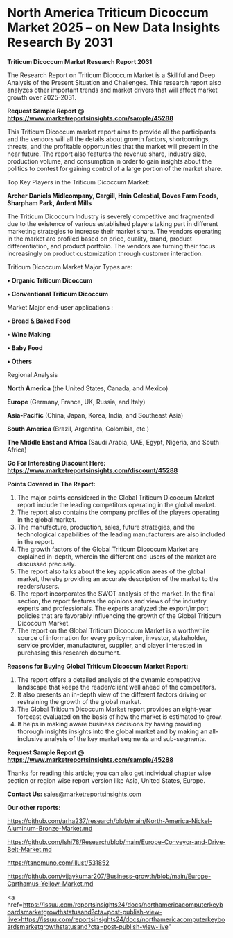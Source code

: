 # North America Triticum Dicoccum Market 2025 – on New Data Insights Research By 2031

<strong>Triticum Dicoccum Market Research Report 2031</strong>

The Research Report on Triticum Dicoccum Market is a Skillful and Deep Analysis of the Present Situation and Challenges. This research report also analyzes other important trends and market drivers that will affect market growth over 2025-2031.

<strong>Request Sample Report @ <a href=https://www.marketreportsinsights.com/sample/45288>https://www.marketreportsinsights.com/sample/45288</a></strong>

This Triticum Dicoccum market report aims to provide all the participants and the vendors will all the details about growth factors, shortcomings, threats, and the profitable opportunities that the market will present in the near future. The report also features the revenue share, industry size, production volume, and consumption in order to gain insights about the politics to contest for gaining control of a large portion of the market share.

Top Key Players in the Triticum Dicoccum Market:

<strong>Archer Daniels Midlcompany, Cargill, Hain Celestial, Doves Farm Foods, Sharpham Park, Ardent Mills</strong>

The Triticum Dicoccum Industry is severely competitive and fragmented due to the existence of various established players taking part in different marketing strategies to increase their market share. The vendors operating in the market are profiled based on price, quality, brand, product differentiation, and product portfolio. The vendors are turning their focus increasingly on product customization through customer interaction.

Triticum Dicoccum Market Major Types are:

<strong>•  Organic Triticum Dicoccum

•  Conventional Triticum Dicoccum</strong>

Market Major end-user applications :

<strong>•  Bread & Baked Food

•  Wine Making

•  Baby Food

•  Others</strong>

Regional Analysis

</u><strong><b>North America</b></strong> (the United States, Canada, and Mexico)

<strong><b>Europe </b></strong>(Germany, France, UK, Russia, and Italy)

<strong><b>Asia-Pacific</b></strong> (China, Japan, Korea, India, and Southeast Asia)

<strong><b>South America</b></strong> (Brazil, Argentina, Colombia, etc.)

<strong><b>The Middle East and Africa</b></strong> (Saudi Arabia, UAE, Egypt, Nigeria, and South Africa)

<strong>Go For Interesting Discount Here: <a href=https://www.marketreportsinsights.com/discount/45288>https://www.marketreportsinsights.com/discount/45288</a></strong>

<strong>Points Covered in The Report:</strong>
<ol>
  <li>The major points considered in the Global Triticum Dicoccum Market report include the leading competitors operating in the global market.</li>
  <li>The report also contains the company profiles of the players operating in the global market.</li>
  <li>The manufacture, production, sales, future strategies, and the technological capabilities of the leading manufacturers are also included in the report.</li>
  <li>The growth factors of the Global Triticum Dicoccum Market are explained in-depth, wherein the different end-users of the market are discussed precisely.</li>
  <li>The report also talks about the key application areas of the global market, thereby providing an accurate description of the market to the readers/users.</li>
  <li>The report incorporates the SWOT analysis of the market. In the final section, the report features the opinions and views of the industry experts and professionals. The experts analyzed the export/import policies that are favorably influencing the growth of the Global Triticum Dicoccum Market.</li>
  <li>The report on the Global Triticum Dicoccum Market is a worthwhile source of information for every policymaker, investor, stakeholder, service provider, manufacturer, supplier, and player interested in purchasing this research document.</li>
</ol>
<strong>Reasons for Buying Global Triticum Dicoccum Market Report:</strong>

<ol>
  <li>The report offers a detailed analysis of the dynamic competitive landscape that keeps the reader/client well ahead of the competitors.</li>
  <li>It also presents an in-depth view of the different factors driving or restraining the growth of the global market.</li>
  <li>The Global Triticum Dicoccum Market report provides an eight-year forecast evaluated on the basis of how the market is estimated to grow.</li>
  <li>It helps in making aware business decisions by having providing thorough insights insights into the global market and by making an all-inclusive analysis of the key market segments and sub-segments.</li>
</ol>
<strong>Request Sample Report @ <a href=https://www.marketreportsinsights.com/sample/45288>https://www.marketreportsinsights.com/sample/45288</a></strong>


Thanks for reading this article; you can also get individual chapter wise section or region wise report version like Asia, United States, Europe.

<strong>Contact Us:</strong>
sales@marketreportsinsights.com

<strong>Our other reports:</strong>

<a href=https://github.com/arha237/research/blob/main/North-America-Nickel-Aluminum-Bronze-Market.md>https://github.com/arha237/research/blob/main/North-America-Nickel-Aluminum-Bronze-Market.md</a>

<a href=https://github.com/Ishi78/Research/blob/main/Europe-Conveyor-and-Drive-Belt-Market.md>https://github.com/Ishi78/Research/blob/main/Europe-Conveyor-and-Drive-Belt-Market.md</a>

<a href=https://tanomuno.com/illust/531852>https://tanomuno.com/illust/531852</a>

<a href=https://github.com/vijaykumar207/Business-growth/blob/main/Europe-Carthamus-Yellow-Market.md>https://github.com/vijaykumar207/Business-growth/blob/main/Europe-Carthamus-Yellow-Market.md</a>

<a href=https://issuu.com/reportsinsights24/docs/northamericacomputerkeyboardsmarketgrowthstatusand?cta=post-publish-view-live>https://issuu.com/reportsinsights24/docs/northamericacomputerkeyboardsmarketgrowthstatusand?cta=post-publish-view-live</a>"
